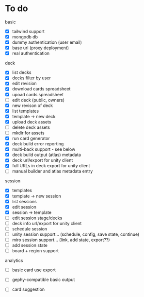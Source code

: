 # To do

basic
- [x] tailwind support
- [x] mongodb db
- [x] dummy authentication (user email)
- [x] base url (proxy deployment)
- [x] real authentication

deck
- [x] list decks
- [x] decks filter by user
- [x] edit revision
- [x] download cards spreadsheet
- [x] upoad cards spreadsheet
- [ ] edit deck (public, owners)
- [x] new revison of deck
- [x] list templates
- [x] template -> new deck
- [x] upload deck assets
- [ ] delete deck assets
- [ ] mkdir for assets
- [x] run card generator
- [x] deck build error reporting
- [x] multi-back support - see below
- [x] deck build output (atlas) metadata
- [x] deck url/export for unity client
- [x] full URLs in deck export for unity client
- [ ] manual builder and atlas metadata entry

session
- [x] templates
- [x] template -> new session
- [x] list sessions
- [x] edit session
- [x] session -> template
- [ ] edit session stage/decks
- [ ] deck info url/export for unity client
- [ ] schedule session
- [ ] unity session support... (schedule, config, save state, continue)
- [ ] miro session support... (link, add state, export??)
- [ ] add session state
- [ ] board + region support

analytics
- [ ] basic card use export
- [ ] gephy-compatible basic output
- [ ] card suggestion


